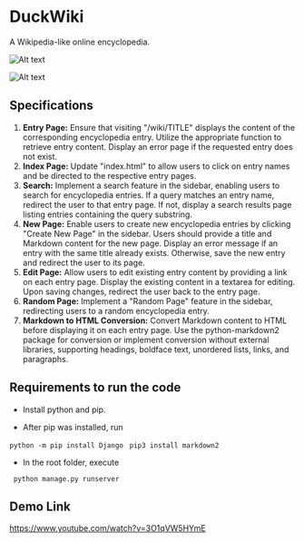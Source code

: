 
# DuckWiki
A Wikipedia-like online encyclopedia.


![Alt text](https://res.cloudinary.com/ddhxwfbaj/image/upload/v1711272037/Duckwiki1.png)

![Alt text](https://res.cloudinary.com/ddhxwfbaj/image/upload/v1711271987/Duckwiki2.png)


## Specifications

1.  **Entry Page:** Ensure that visiting "/wiki/TITLE" displays the content of the corresponding encyclopedia entry. Utilize the appropriate function to retrieve entry content. Display an error page if the requested entry does not exist.
2.  **Index Page:** Update "index.html" to allow users to click on entry names and be directed to the respective entry pages.
3.  **Search:** Implement a search feature in the sidebar, enabling users to search for encyclopedia entries. If a query matches an entry name, redirect the user to that entry page. If not, display a search results page listing entries containing the query substring.
4.  **New Page:** Enable users to create new encyclopedia entries by clicking "Create New Page" in the sidebar. Users should provide a title and Markdown content for the new page. Display an error message if an entry with the same title already exists. Otherwise, save the new entry and redirect the user to its page.
5.  **Edit Page:** Allow users to edit existing entry content by providing a link on each entry page. Display the existing content in a textarea for editing. Upon saving changes, redirect the user back to the entry page.
6.  **Random Page:** Implement a "Random Page" feature in the sidebar, redirecting users to a random encyclopedia entry.
7.  **Markdown to HTML Conversion:** Convert Markdown content to HTML before displaying it on each entry page. Use the python-markdown2 package for conversion or implement conversion without external libraries, supporting headings, boldface text, unordered lists, links, and paragraphs.



## Requirements to run the code

* Install python and pip.

* After pip was installed, run

``` python -m pip install Django ``` 
``` pip3 install markdown2``` 

* In the root folder, execute

``` python manage.py runserver``` 



## Demo Link

https://www.youtube.com/watch?v=3O1qVW5HYmE
